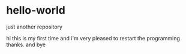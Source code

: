 # hello-world
just another repository

hi
this is my first time 
and i'm very pleased to restart the programming
thanks. and bye
